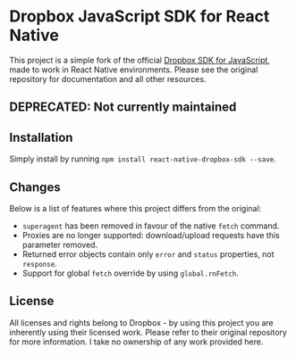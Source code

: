 # Dropbox JavaScript SDK for **React Native**

This project is a simple fork of the official [Dropbox SDK for JavaScript](https://github.com/dropbox/dropbox-sdk-js), made to work in React Native environments. Please see the original repository for documentation and all other resources.

## DEPRECATED: Not currently maintained

## Installation

Simply install by running `npm install react-native-dropbox-sdk --save`.

## Changes

Below is a list of features where this project differs from the original:

 * `superagent` has been removed in favour of the native `fetch` command.
 * Proxies are no longer supported: download/upload requests have this parameter removed.
 * Returned error objects contain only `error` and `status` properties, not `response`.
 * Support for global `fetch` override by using `global.rnFetch`.

## License

All licenses and rights belong to Dropbox - by using this project you are inherently using their licensed work. Please refer to their original repository for more information. I take no ownership of any work provided here.
